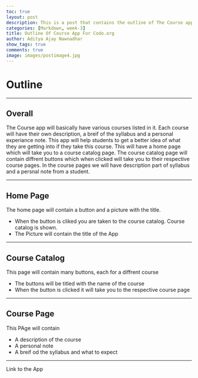 ```yaml
---
toc: true
layout: post
description: This is a post that contains the outline of The Course app that Tay and I made for APCSP
categories: [Markdown, week-3]
title: Outline Of Course App For Code.org
author: Aditya Ajay Nawnadhar
show_tags: true
comments: true
image: images/postimage4.jpg
---
```

# Outline 

---

## Overall
The Course app will basically have various courses listed in it. Each course will have their own description, a breif of the syllabus and a personal experiance note. This app will help students to get a better idea of what they are getting into if they take this course. This will have a home page which will take you to a course catalog page. The course catalog page will contain diffrent buttons which when clicked will take you to their respective course pages. In the course pages we will have description part of syllabus and a persnal note from a student. 

---

## Home Page
The home page will contain a button and a picture with the title.
- When the button is cliked you are taken to the course catalog. Course catalog is shown.
- The Picture will contain the title of the App

---

## Course Catalog
This page will contain many buttons, each for a diffrent course
- The buttons will be titled with the name of the course
- When the button is clicked it will take you to the respective course page

---

## Course Page
This PAge will contain
- A description of the course 
- A personal note 
- A breif od the syllabus and what to expect

---


Link to the App

